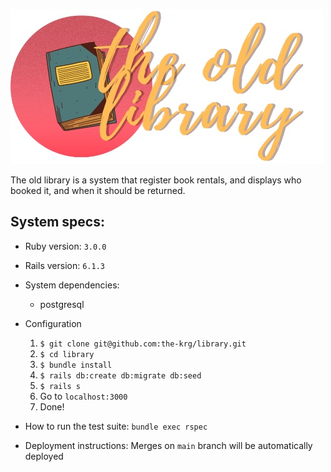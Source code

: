 ![the old library](./app/assets/images/library-horizontal.jpg "the old library")

The old library is a system that register book rentals, and displays who booked it, and when it should be returned.


## System specs:
* Ruby version: `3.0.0`
* Rails version: `6.1.3`
* System dependencies:
  - postgresql
  
* Configuration
  1. `$ git clone git@github.com:the-krg/library.git`
  2. `$ cd library`
  3. `$ bundle install`
  4. `$ rails db:create db:migrate db:seed`
  5. `$ rails s`
  6. Go to `localhost:3000`
  7. Done!

* How to run the test suite: `bundle exec rspec`

* Deployment instructions: Merges on `main` branch will be automatically deployed
